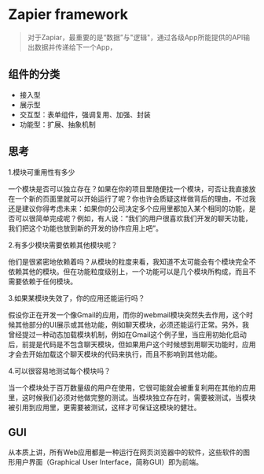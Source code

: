 # Zapier framework

> 对于Zapiar，最重要的是“数据”与"逻辑"，通过各级App所能提供的API输出数据并传递给下一个App，

## 组件的分类

* 接入型
* 展示型
* 交互型：表单组件，强调复用、加强、封装
* 功能型：扩展、抽象机制

## 思考

1.模块可重用性有多少



一个模块是否可以独立存在？如果在你的项目里随便找一个模块，可否让我直接放在一个新的页面里就可以开始运行了呢？你也许会质疑这样做背后的理由，不过我还是建议你得考虑未来：如果你的公司决定多个应用里都加入某个相同的功能，是否可以很简单完成呢？例如，有人说：“我们的用户很喜欢我们开发的聊天功能，我们把这个功能也放到新的开发的协作应用上吧”。



2.有多少模块需要依赖其他模块呢？



他们是很紧密地依赖着吗？从模块的粒度来看，我知道不太可能会有个模块完全不依赖其他的模块。但在功能粒度级别上，一个功能可以是几个模块所构成，而且不需要依赖于任何模块。



3.如果某模块失效了，你的应用还能运行吗？



假设你正在开发一个像Gmail的应用，而你的webmail模块突然失去作用，这个时候其他部分的UI展示或其他功能，例如聊天模块，必须还能运行正常。另外，我曾经提过一种动态加载模块机制，例如在Gmail这个例子里，当应用初始化启动后，前提是代码是不包含聊天模块，但如果用户这个时候想到用聊天功能时，应用才会去开始加载这个聊天模块的代码来执行，而且不影响到其他功能。



4.可以很容易地测试每个模块吗？



当一个模块处于百万数量级的用户在使用，它很可能就会被重复利用在其他的应用里，这时候我们必须对他做完整的测试。当模块独立存在时，需要被测试，当模块被引用到应用里，更需要被测试，这样才可保证这模块的健壮。


## GUI
从本质上讲，所有Web应用都是一种运行在网页浏览器中的软件，这些软件的图形用户界面（Graphical User Interface，简称GUI）即为前端。
